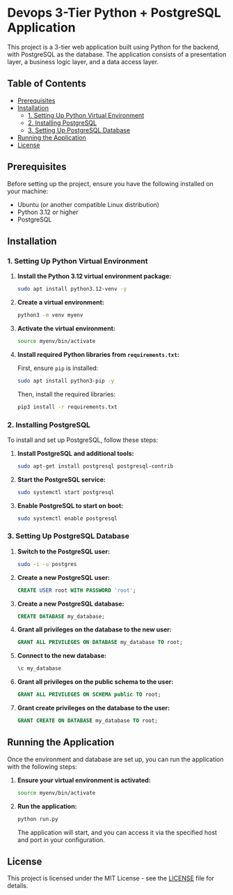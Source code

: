 # Devops 3-Tier Python + PostgreSQL Application

This project is a 3-tier web application built using Python for the backend, with PostgreSQL as the database. The application consists of a presentation layer, a business logic layer, and a data access layer.

## Table of Contents

- [Prerequisites](#prerequisites)
- [Installation](#installation)
  - [1. Setting Up Python Virtual Environment](#1-setting-up-python-virtual-environment)
  - [2. Installing PostgreSQL](#2-installing-postgresql)
  - [3. Setting Up PostgreSQL Database](#3-setting-up-postgresql-database)
- [Running the Application](#running-the-application)
- [License](#license)

## Prerequisites

Before setting up the project, ensure you have the following installed on your machine:

- Ubuntu (or another compatible Linux distribution)
- Python 3.12 or higher
- PostgreSQL

## Installation

### 1. Setting Up Python Virtual Environment

1. **Install the Python 3.12 virtual environment package:**

   ```bash
   sudo apt install python3.12-venv -y
   ```

2. **Create a virtual environment:**

   ```bash
   python3 -m venv myenv
   ```

3. **Activate the virtual environment:**

   ```bash
   source myenv/bin/activate
   ```

4. **Install required Python libraries from `requirements.txt`:**

   First, ensure `pip` is installed:

   ```bash
   sudo apt install python3-pip -y
   ```

   Then, install the required libraries:

   ```bash
   pip3 install -r requirements.txt
   ```

### 2. Installing PostgreSQL

To install and set up PostgreSQL, follow these steps:

1. **Install PostgreSQL and additional tools:**

   ```bash
   sudo apt-get install postgresql postgresql-contrib
   ```

2. **Start the PostgreSQL service:**

   ```bash
   sudo systemctl start postgresql
   ```

3. **Enable PostgreSQL to start on boot:**

   ```bash
   sudo systemctl enable postgresql
   ```

### 3. Setting Up PostgreSQL Database

1. **Switch to the PostgreSQL user:**

   ```bash
   sudo -i -u postgres
   ```

2. **Create a new PostgreSQL user:**

   ```sql
   CREATE USER root WITH PASSWORD 'root';
   ```

3. **Create a new PostgreSQL database:**

   ```sql
   CREATE DATABASE my_database;
   ```

4. **Grant all privileges on the database to the new user:**

   ```sql
   GRANT ALL PRIVILEGES ON DATABASE my_database TO root;
   ```

5. **Connect to the new database:**

   ```sql
   \c my_database
   ```

6. **Grant all privileges on the public schema to the user:**

   ```sql
   GRANT ALL PRIVILEGES ON SCHEMA public TO root;
   ```

7. **Grant create privileges on the database to the user:**

   ```sql
   GRANT CREATE ON DATABASE my_database TO root;
   ```

## Running the Application

Once the environment and database are set up, you can run the application with the following steps:

1. **Ensure your virtual environment is activated:**

   ```bash
   source myenv/bin/activate
   ```

2. **Run the application:**

   ```bash
   python run.py
   ```

   The application will start, and you can access it via the specified host and port in your configuration.

## License

This project is licensed under the MIT License - see the [LICENSE](LICENSE) file for details.

